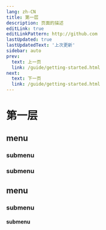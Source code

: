 ```yaml
---
lang: zh-CN
title: 第一层
description: 页面的描述
editLink: true
editLinkPattern: http://github.com
lastUpdated: true
lastUpdatedText: '上次更新'
sidebar: auto
prev:
  text: 上一页
  link: /guide/getting-started.html
next:
  text: 下一页
  link: /guide/getting-started.html
---
```


# 第一层

## menu
### submenu
### submenu
## menu
### submenu
#### submenu